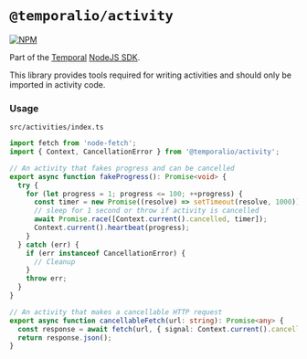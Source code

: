 # `@temporalio/activity`

[![NPM](https://img.shields.io/npm/v/@temporalio/activity)](https://www.npmjs.com/package/@temporalio/activity)

Part of the [Temporal](https://temporal.io) [NodeJS SDK](https://www.npmjs.com/package/temporalio).

This library provides tools required for writing activities and should only be imported in activity code.

### Usage

`src/activities/index.ts`

```ts
import fetch from 'node-fetch';
import { Context, CancellationError } from '@temporalio/activity';

// An activity that fakes progress and can be cancelled
export async function fakeProgress(): Promise<void> {
  try {
    for (let progress = 1; progress <= 100; ++progress) {
      const timer = new Promise((resolve) => setTimeout(resolve, 1000));
      // sleep for 1 second or throw if activity is cancelled
      await Promise.race([Context.current().cancelled, timer]);
      Context.current().heartbeat(progress);
    }
  } catch (err) {
    if (err instanceof CancellationError) {
      // Cleanup
    }
    throw err;
  }
}

// An activity that makes a cancellable HTTP request
export async function cancellableFetch(url: string): Promise<any> {
  const response = await fetch(url, { signal: Context.current().cancellationSignal });
  return response.json();
}
```

